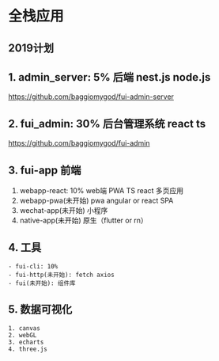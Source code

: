 # 全栈应用
## 2019计划
    

## 1. admin_server: 5% 后端 nest.js node.js
   https://github.com/baggiomygod/fui-admin-server

## 2. fui_admin: 30% 后台管理系统 react ts
   https://github.com/baggiomygod/fui-admin

## 3. fui-app 前端
   1. webapp-react: 10% web端 PWA TS react 多页应用
   2. webapp-pwa(未开始) pwa angular or react SPA
   3. wechat-app(未开始) 小程序
   4. native-app(未开始) 原生（flutter or rn）
   
## 4. 工具
    - fui-cli: 10%
    - fui-http(未开始): fetch axios
    - fui(未开始): 组件库

## 5. 数据可视化
    1. canvas
    2. webGL
    3. echarts
    4. three.js